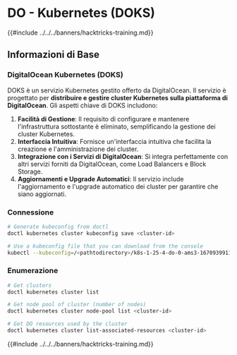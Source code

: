 # DO - Kubernetes (DOKS)

{{#include ../../../banners/hacktricks-training.md}}

## Informazioni di Base

### DigitalOcean Kubernetes (DOKS)

DOKS è un servizio Kubernetes gestito offerto da DigitalOcean. Il servizio è progettato per **distribuire e gestire cluster Kubernetes sulla piattaforma di DigitalOcean**. Gli aspetti chiave di DOKS includono:

1. **Facilità di Gestione**: Il requisito di configurare e mantenere l'infrastruttura sottostante è eliminato, semplificando la gestione dei cluster Kubernetes.
2. **Interfaccia Intuitiva**: Fornisce un'interfaccia intuitiva che facilita la creazione e l'amministrazione dei cluster.
3. **Integrazione con i Servizi di DigitalOcean**: Si integra perfettamente con altri servizi forniti da DigitalOcean, come Load Balancers e Block Storage.
4. **Aggiornamenti e Upgrade Automatici**: Il servizio include l'aggiornamento e l'upgrade automatico dei cluster per garantire che siano aggiornati.

### Connessione
```bash
# Generate kubeconfig from doctl
doctl kubernetes cluster kubeconfig save <cluster-id>

# Use a kubeconfig file that you can download from the console
kubectl --kubeconfig=/<pathtodirectory>/k8s-1-25-4-do-0-ams3-1670939911166-kubeconfig.yaml get nodes
```
### Enumerazione
```bash
# Get clusters
doctl kubernetes cluster list

# Get node pool of cluster (number of nodes)
doctl kubernetes cluster node-pool list <cluster-id>

# Get DO resources used by the cluster
doctl kubernetes cluster list-associated-resources <cluster-id>
```
{{#include ../../../banners/hacktricks-training.md}}
